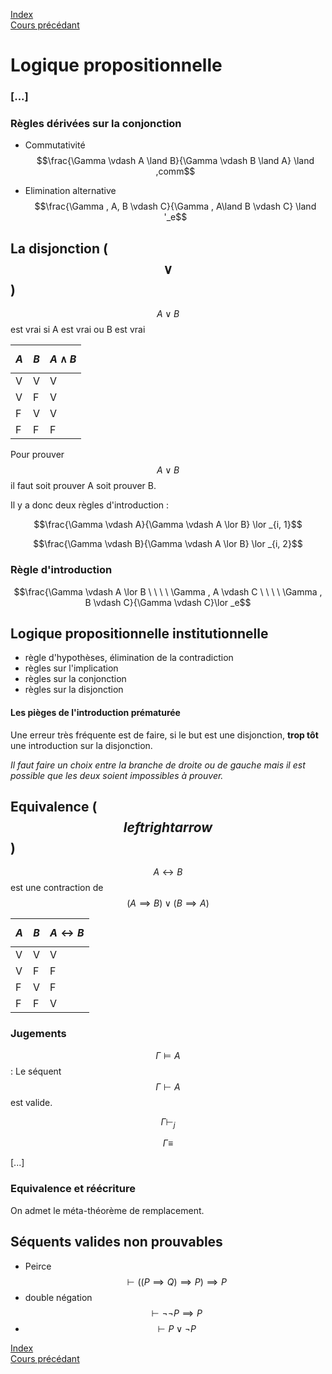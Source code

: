 <script type="text/javascript" src="https://cdnjs.cloudflare.com/ajax/libs/mathjax/2.7.7/latest.js?config=TeX-MML-AM_CHTML"></script>

[Index](./index.md)  
[Cours précédant](./cours_5.md)


# Logique propositionnelle

### [...]

### Règles dérivées sur la conjonction

- Commutativité  
$$\frac{\Gamma \vdash A \land B}{\Gamma \vdash B \land A} \land ,comm$$

- Elimination alternative  
$$\frac{\Gamma , A, B \vdash C}{\Gamma , A\land B \vdash C} \land '_e$$


## La disjonction ($$\lor$$)

$$A \lor B$$ est vrai si A est vrai ou B est vrai

|$$A$$|$$B$$|$$A\land B$$|
|-|-|-|
|V|V|V|
|V|F|V|
|F|V|V|
|F|F|F|

Pour prouver $$A\lor B$$ il faut soit prouver A soit prouver B.

Il y a donc deux règles d'introduction :

$$\frac{\Gamma \vdash A}{\Gamma \vdash A \lor B} \lor _{i, 1}$$

$$\frac{\Gamma \vdash B}{\Gamma \vdash A \lor B} \lor _{i, 2}$$

### Règle d'introduction

$$\frac{\Gamma \vdash A \lor B \ \ \ \ \Gamma , A \vdash C \ \ \ \ \Gamma , B \vdash C}{\Gamma \vdash C}\lor _e$$

## Logique propositionnelle institutionnelle

- règle d'hypothèses, élimination de la contradiction
- règles sur l'implication
- règles sur la conjonction
- règles sur la disjonction

#### Les pièges de l'introduction prématurée

Une erreur très fréquente est de faire, si le but est une disjonction, **trop tôt** une introduction sur la disjonction.

*Il faut faire un choix entre la branche de droite ou de gauche mais il est possible que les deux soient impossibles à prouver.*

## Equivalence ($$leftrightarrow$$)

$$A\leftrightarrow B$$ est une contraction de $$(A\implies B) \lor (B\implies A)$$

|$$A$$|$$B$$|$$A\leftrightarrow B$$|
|-|-|-|
|V|V|V|
|V|F|F|
|F|V|F|
|F|F|V|

### Jugements

$$\Gamma \models A$$ : Le séquent $$\Gamma \vdash A$$ est valide.  

$$\Gamma \vdash _j$$

$$\Gamma \equiv$$

[...]


### Equivalence et réécriture

On admet le méta-théorème de remplacement.

## Séquents valides non prouvables

- Peirce $$\vdash ((P\implies Q)\implies P)\implies P$$
- double négation $$\vdash \neg\neg P \implies P$$
- $$\vdash P \lor \neg P$$

[Index](./index.md)  
[Cours précédant](./cours_5.md)
